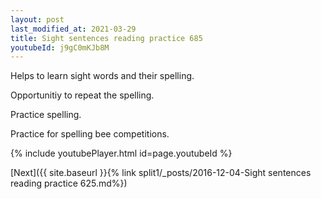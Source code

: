 ```yaml
---
layout: post
last_modified_at: 2021-03-29
title: Sight sentences reading practice 685
youtubeId: j9gC0mKJb8M
---
```

 
 
Helps to learn sight words and their spelling.

Opportunitiy to repeat the spelling. 

Practice spelling. 
 
Practice for spelling bee competitions. 
 
{% include youtubePlayer.html id=page.youtubeId %}
 
 

[Next]({{ site.baseurl }}{% link  split1/_posts/2016-12-04-Sight sentences reading practice 625.md%})
 

